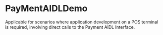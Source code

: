 # PayMentAIDLDemo
Applicable for scenarios where application development on a POS terminal is required, involving direct calls to the Payment AIDL Interface.
